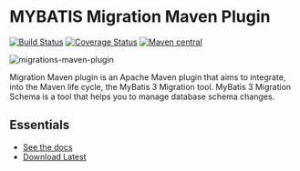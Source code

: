 MYBATIS Migration Maven Plugin
==============================

[![Build Status](https://travis-ci.org/mybatis/migrations-maven-plugin.svg?branch=master)](https://travis-ci.org/mybatis/migrations-maven-plugin)
[![Coverage Status](https://coveralls.io/repos/mybatis/migrations-maven-plugin/badge.svg?branch=master&service=github)](https://coveralls.io/github/mybatis/migrations-maven-plugin?branch=master)
[![Maven central](https://maven-badges.herokuapp.com/maven-central/org.mybatis.maven/migrations-maven-plugin/badge.svg)](https://maven-badges.herokuapp.com/maven-central/org.mybatis.maven/migrations-maven-plugin)

![migrations-maven-plugin](http://mybatis.github.io/images/mybatis-logo.png)

Migration Maven plugin is an Apache Maven plugin that aims to integrate, into the Maven life cycle,
the MyBatis 3 Migration tool.  MyBatis 3 Migration Schema is a tool that helps you to manage database
schema changes.

Essentials
----------

* [See the docs](http://mybatis.github.io/migrations-maven-plugin)
* [Download Latest](https://github.com/mybatis/migrations-maven-plugin/releases)
